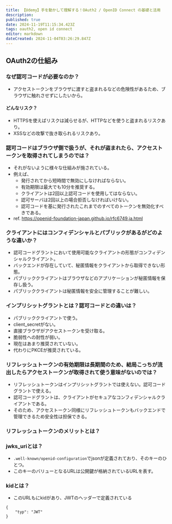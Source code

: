 ```yaml
---
title: 【Udemy】手を動かして理解する！OAuth2 / OpenID Connect の基礎と活用
description: 
published: true
date: 2024-11-19T11:15:34.423Z
tags: oauth2, open id connect
editor: markdown
dateCreated: 2024-11-04T03:26:29.847Z
---
```


## OAuth2の仕組み
### なぜ認可コードが必要なのか？
- アクセストークンをブラウザに渡すと盗まれるなどの危険性があるため、ブラウザに触れさせずにしたいから。

#### どんなリスク？
- HTTPSを使えばリスクは減らせるが、HTTPなどを使うと盗まれるリスクあり。
- XSSなどの攻撃で抜き取られるリスクあり。

### 認可コードはブラウザ側で扱うが、それが盗まれたら、アクセストークンを取得されてしまうのでは？
- それがないように様々な仕組みが施されている。
- 例えば、
	- 発行されてから短時間で無効にしなければならない。
  - 有効期限は最大でも10分を推奨する。
  - クライアントは2回以上認可コードを使用してはならない。
  - 認可サーバは2回以上の場合拒否しなければいけない。
  - 認可コードを基に発行されたこれまでのすべてのトークンを無効化すべきである。
 - ref. https://openid-foundation-japan.github.io/rfc6749.ja.html
 
 ### クライアントにはコンフィデンシャルとパブリックがあるがどのような違いか？
- 認可コードグラントにおいて使用可能なクライアントの形態がコンフィデンシャルクライアント。
- バックエンドが存在していて、秘匿情報をクライアントから取得できない形態。
- パブリッククライアントはブラウザなどのアプリケーションが秘匿情報を保存し扱う。
- パブリッククライアントは秘匿情報を安全に管理することが難しい。

### インプリシットグラントとは？認可コードとの違いは？
- パブリッククライアントで使う。
- client_secretがない。
- 直接ブラウザがアクセストークンを受け取る。
- 脆弱性への耐性が弱い。
- 現在はあまり推奨されていない。
- 代わりにPKCEが推奨されている。

### リフレッシュトークンの有効期限は長期間のため、結局こっちが流出したらアクセストークンが取得されて使う意味がないのでは？
- リフレッシュトークンはインプリシットグラントでは使えない。認可コードグラントで使える。
- 認可コードグラントは、クライアントがセキュアなコンフィデンシャルクライアントである。
- そのため、アクセストークン同様にリフレッシュトークンもバックエンドで管理できるため安全性は担保できる。

### リフレッシュトークンのメリットとは？

### jwks_uriとは？
- `.well-known/openid-configuration`でjsonが定義されており、そのキーのひとつ。
- このキーのバリューとなるURLは公開鍵が格納されているURLを表す。

### kidとは？
- このURLもにkidがあり、JWTのヘッダーで定義されている
```
{
	"typ": "JWT"
}
```









